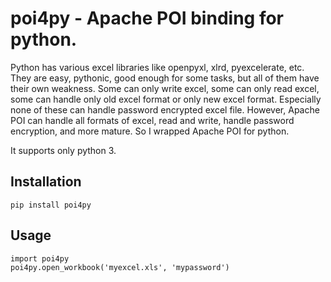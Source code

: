 # poi4py - Apache POI binding for python.

Python has various excel libraries like openpyxl, xlrd, pyexcelerate, etc. They are easy, pythonic, good enough for some tasks, but all of them have their own weakness. Some can only write excel, some can only read excel, some can handle only old excel format or only new excel format. Especially none of these can handle password encrypted excel file. However, Apache POI can handle all formats of excel, read and write, handle password encryption, and more mature. So I wrapped Apache POI for python.

It supports only python 3.

## Installation

	pip install poi4py

## Usage

```
import poi4py
poi4py.open_workbook('myexcel.xls', 'mypassword')
```
